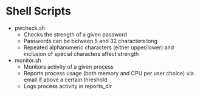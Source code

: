 # Shell Scripts
- pwcheck.sh
	- Checks the strength of a given password
	- Passwords can be between 5 and 32 characters long
	- Repeated alphanumeric characters (either upper/lower)  and 
inclusion of special characters affect strength
- monitor.sh
	- Monitors activity of a given process
	- Reports process usage (both memory and CPU per user choice) via 
email if above a certain threshold
	- Logs process activity in reports_dir

